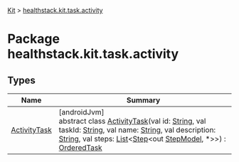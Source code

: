 
[Kit](../../kit.html) > [healthstack.kit.task.activity](index.html)



# Package healthstack.kit.task.activity



## Types


| Name | Summary |
|---|---|
| [ActivityTask](-activity-task/index.html) | [androidJvm]<br>abstract class [ActivityTask](-activity-task/index.html)(val id: [String](https://kotlinlang.org/api/latest/jvm/stdlib/kotlin/-string/index.html), val taskId: [String](https://kotlinlang.org/api/latest/jvm/stdlib/kotlin/-string/index.html), val name: [String](https://kotlinlang.org/api/latest/jvm/stdlib/kotlin/-string/index.html), val description: [String](https://kotlinlang.org/api/latest/jvm/stdlib/kotlin/-string/index.html), val steps: [List](https://kotlinlang.org/api/latest/jvm/stdlib/kotlin.collections/-list/index.html)&lt;[Step](../healthstack.kit.task.base/-step/index.html)&lt;out [StepModel](../healthstack.kit.task.base/-step-model/index.html), *&gt;&gt;) : [OrderedTask](../healthstack.kit.task.base/-ordered-task/index.html) |

